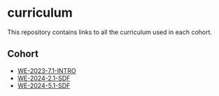 # curriculum
This repository contains links to all the curriculum used in each cohort.

## Cohort
- [WE-2023-7.1-INTRO](./cohorts/we-2023-7-1-intro/index.md)
- [WE-2024-2.1-SDF](./cohorts/we-2024-2-1-sdf/index.md)
- [WE-2024-5.1-SDF](./cohorts/we-2024-5-1-sdf/index.md)
